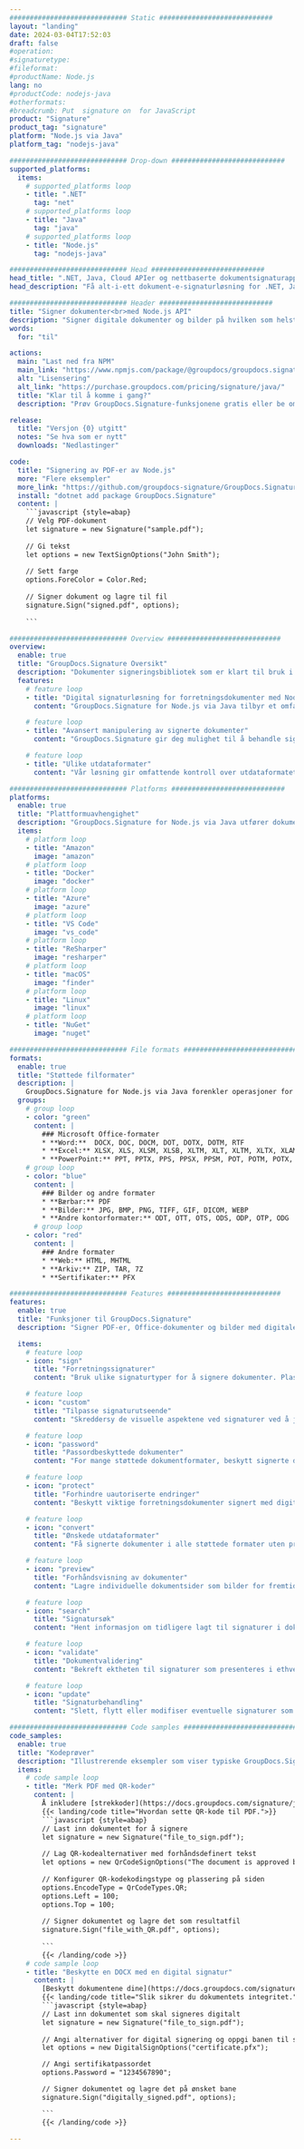 ```yaml
---
############################# Static ############################
layout: "landing"
date: 2024-03-04T17:52:03
draft: false
#operation: 
#signaturetype: 
#fileformat: 
#productName: Node.js
lang: no
#productCode: nodejs-java
#otherformats: 
#breadcrumb: Put  signature on  for JavaScript
product: "Signature"
product_tag: "signature"
platform: "Node.js via Java"
platform_tag: "nodejs-java"

############################# Drop-down ############################
supported_platforms:
  items:
    # supported_platforms loop
    - title: ".NET"
      tag: "net"
    # supported_platforms loop
    - title: "Java"
      tag: "java"
    # supported_platforms loop
    - title: "Node.js"
      tag: "nodejs-java"

############################# Head ############################
head_title: ".NET, Java, Cloud APIer og nettbaserte dokumentsignaturapper"
head_description: "Få alt-i-ett dokument-e-signaturløsning for .NET, Java og skybaserte applikasjoner. Signer vanlige dokumentformater på nettet ved hjelp av enkel dra og slipp-funksjon"

############################# Header ############################
title: "Signer dokumenter<br>med Node.js API"
description: "Signer digitale dokumenter og bilder på hvilken som helst plattform ved å bruke våre fleksible APIer og appbaserte løsninger for programmerere og sluttbrukere."
words:
  for: "til"

actions:
  main: "Last ned fra NPM"
  main_link: "https://www.npmjs.com/package/@groupdocs/groupdocs.signature/"
  alt: "Lisensering"
  alt_link: "https://purchase.groupdocs.com/pricing/signature/java/"
  title: "Klar til å komme i gang?"
  description: "Prøv GroupDocs.Signature-funksjonene gratis eller be om en lisens"

release:
  title: "Versjon {0} utgitt"
  notes: "Se hva som er nytt"
  downloads: "Nedlastinger"

code:
  title: "Signering av PDF-er av Node.js"
  more: "Flere eksempler"
  more_link: "https://github.com/groupdocs-signature/GroupDocs.Signature-for-Node.js-via-Java/"
  install: "dotnet add package GroupDocs.Signature"
  content: |
    ```javascript {style=abap}   
    // Velg PDF-dokument
    let signature = new Signature("sample.pdf");
    
    // Gi tekst
    let options = new TextSignOptions("John Smith");
    
    // Sett farge
    options.ForeColor = Color.Red;
    
    // Signer dokument og lagre til fil
    signature.Sign("signed.pdf", options);
    
    ```

############################# Overview ############################
overview:
  enable: true
  title: "GroupDocs.Signature Oversikt"
  description: "Dokumenter signeringsbibliotek som er klart til bruk i Node.js-applikasjoner"
  features:
    # feature loop
    - title: "Digital signaturløsning for forretningsdokumenter med Node.js"
      content: "GroupDocs.Signature for Node.js via Java tilbyr et omfattende sett med digitale signaturalternativer for PDF, Office-dokumenter og bilder. Tekst, strekkoder, bilder, digitale sertifikater og metadata er tilgjengelig. Strømlinjeformet dokumentbehandling sikrer effektivitet."

    # feature loop
    - title: "Avansert manipulering av signerte dokumenter"
      content: "GroupDocs.Signature gir deg mulighet til å behandle signerte dokumenter. Søk og valider signaturer ved å bruke ulike kriterier. Trekk i tillegg ut detaljert dokumentinformasjon eller generer forhåndsvisningsbilder av sider."

    # feature loop
    - title: "Ulike utdataformater"
      content: "Vår løsning gir omfattende kontroll over utdataformatet til signerte dokumenter. Plasser signaturer nøyaktig på hvilken som helst side og tilpass utseendet deres. Lagre signerte dokumenter i en rekke støttede formater og eventuelt sikre dem med passord."

############################# Platforms ############################
platforms:
  enable: true
  title: "Plattformuavhengighet"
  description: "GroupDocs.Signature for Node.js via Java utfører dokumentbehandling med ulike operativsystemer"
  items:
    # platform loop
    - title: "Amazon"
      image: "amazon"
    # platform loop
    - title: "Docker"
      image: "docker"
    # platform loop
    - title: "Azure"
      image: "azure"
    # platform loop
    - title: "VS Code"
      image: "vs_code"
    # platform loop
    - title: "ReSharper"
      image: "resharper"
    # platform loop
    - title: "macOS"
      image: "finder"
    # platform loop
    - title: "Linux"
      image: "linux"
    # platform loop
    - title: "NuGet"
      image: "nuget"

############################# File formats ############################
formats:
  enable: true
  title: "Støttede filformater"
  description: |
    GroupDocs.Signature for Node.js via Java forenkler operasjoner for [populære filformater](https://docs.groupdocs.com/signature/java/supported-document-formats/).
  groups:
    # group loop
    - color: "green"
      content: |
        ### Microsoft Office-formater
        * **Word:**  DOCX, DOC, DOCM, DOT, DOTX, DOTM, RTF
        * **Excel:** XLSX, XLS, XLSM, XLSB, XLTM, XLT, XLTM, XLTX, XLAM, SXC, SpreadsheetML
        * **PowerPoint:** PPT, PPTX, PPS, PPSX, PPSM, POT, POTM, POTX, PPTM
    # group loop
    - color: "blue"
      content: |
        ### Bilder og andre formater
        * **Bærbar:** PDF
        * **Bilder:** JPG, BMP, PNG, TIFF, GIF, DICOM, WEBP
        * **Andre kontorformater:** ODT, OTT, OTS, ODS, ODP, OTP, ODG
      # group loop
    - color: "red"
      content: |
        ### Andre formater
        * **Web:** HTML, MHTML
        * **Arkiv:** ZIP, TAR, 7Z
        * **Sertifikater:** PFX

############################# Features ############################
features:
  enable: true
  title: "Funksjoner til GroupDocs.Signature"
  description: "Signer PDF-er, Office-dokumenter og bilder med digitale signaturer"

  items:
    # feature loop
    - icon: "sign"
      title: "Forretningssignaturer"
      content: "Bruk ulike signaturtyper for å signere dokumenter. Plasser digitale signaturer nøyaktig på hvilken som helst sideplassering."

    # feature loop
    - icon: "custom"
      title: "Tilpasse signaturutseende"
      content: "Skreddersy de visuelle aspektene ved signaturer ved å justere farge, skrift, kantlinjer, rotasjon og mer for å oppnå ønsket resultat."

    # feature loop
    - icon: "password"
      title: "Passordbeskyttede dokumenter"
      content: "For mange støttede dokumentformater, beskytt signerte dokumenter med et passord for ekstra sikkerhet."

    # feature loop
    - icon: "protect"
      title: "Forhindre uautoriserte endringer"
      content: "Beskytt viktige forretningsdokumenter signert med digitale sertifikater mot uautoriserte endringer."

    # feature loop
    - icon: "convert"
      title: "Ønskede utdataformater"
      content: "Få signerte dokumenter i alle støttede formater uten problemer. Konverter MS Word-dokumenter til PDF-format med letthet."

    # feature loop
    - icon: "preview"
      title: "Forhåndsvisning av dokumenter"
      content: "Lagre individuelle dokumentsider som bilder for fremtidige behov."

    # feature loop
    - icon: "search"
      title: "Signatursøk"
      content: "Hent informasjon om tidligere lagt til signaturer i dokumentene dine."

    # feature loop
    - icon: "validate"
      title: "Dokumentvalidering"
      content: "Bekreft ektheten til signaturer som presenteres i ethvert dokument."

    # feature loop
    - icon: "update"
      title: "Signaturbehandling"
      content: "Slett, flytt eller modifiser eventuelle signaturer som er plassert på en dokumentside."

############################# Code samples ############################
code_samples:
  enable: true
  title: "Kodeprøver"
  description: "Illustrerende eksempler som viser typiske GroupDocs.Signature for Node.js via Java-operasjoner"
  items:
    # code sample loop
    - title: "Merk PDF med QR-koder"
      content: |
        Å inkludere [strekkoder](https://docs.groupdocs.com/signature/java/esign-document-with-qr-code-signature/) i spesifikke PDF-dokumentsider kan strømlinjeforme forretningsprosesser. Denne delen gir et eksempel på å legge til en QR-kode ved å bruke GroupDocs.Signature for Node.js via Java.
        {{< landing/code title="Hvordan sette QR-kode til PDF.">}}
        ```javascript {style=abap}
        // Last inn dokumentet for å signere
        let signature = new Signature("file_to_sign.pdf");
        
        // Lag QR-kodealternativer med forhåndsdefinert tekst
        let options = new QrCodeSignOptions("The document is approved by John Smith");
        
        // Konfigurer QR-kodekodingstype og plassering på siden
        options.EncodeType = QrCodeTypes.QR;
        options.Left = 100;
        options.Top = 100;
            
        // Signer dokumentet og lagre det som resultatfil
        signature.Sign("file_with_QR.pdf", options);
        
        ```
        {{< /landing/code >}}
    # code sample loop
    - title: "Beskytte en DOCX med en digital signatur"
      content: |
        [Beskytt dokumentene dine](https://docs.groupdocs.com/signature/java/esign-document-with-digital-signature/) med signaturer basert på digitale sertifikater. Digital signatur beskytter forretningsdokumentene dine mot endring av innhold.
        {{< landing/code title="Slik sikrer du dokumentets integritet.">}}
        ```javascript {style=abap}   
        // Last inn dokumentet som skal signeres digitalt
        let signature = new Signature("file_to_sign.pdf");
        
        // Angi alternativer for digital signering og oppgi banen til sertifikatfilen
        let options = new DigitalSignOptions("certificate.pfx");

        // Angi sertifikatpassordet
        options.Password = "1234567890";

        // Signer dokumentet og lagre det på ønsket bane
        signature.Sign("digitally_signed.pdf", options);

        ```
        {{< /landing/code >}}

---
```

